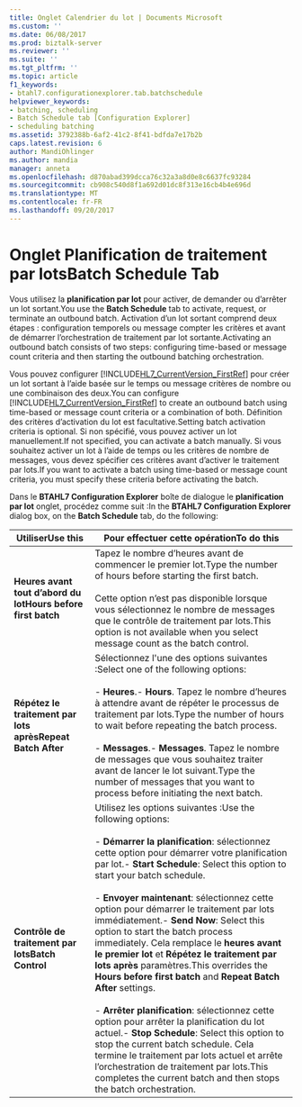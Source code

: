 ```yaml
---
title: Onglet Calendrier du lot | Documents Microsoft
ms.custom: ''
ms.date: 06/08/2017
ms.prod: biztalk-server
ms.reviewer: ''
ms.suite: ''
ms.tgt_pltfrm: ''
ms.topic: article
f1_keywords:
- btahl7.configurationexplorer.tab.batchschedule
helpviewer_keywords:
- batching, scheduling
- Batch Schedule tab [Configuration Explorer]
- scheduling batching
ms.assetid: 3792388b-6af2-41c2-8f41-bdfda7e17b2b
caps.latest.revision: 6
author: MandiOhlinger
ms.author: mandia
manager: anneta
ms.openlocfilehash: d870abad399dcca76c32a3a8d0e8c6637fc93284
ms.sourcegitcommit: cb908c540d8f1a692d01dc8f313e16cb4b4e696d
ms.translationtype: MT
ms.contentlocale: fr-FR
ms.lasthandoff: 09/20/2017
---
```

# <a name="batch-schedule-tab"></a><span data-ttu-id="1d374-102">Onglet Planification de traitement par lots</span><span class="sxs-lookup"><span data-stu-id="1d374-102">Batch Schedule Tab</span></span>
<span data-ttu-id="1d374-103">Vous utilisez la **planification par lot** pour activer, de demander ou d’arrêter un lot sortant.</span><span class="sxs-lookup"><span data-stu-id="1d374-103">You use the **Batch Schedule** tab to activate, request, or terminate an outbound batch.</span></span> <span data-ttu-id="1d374-104">Activation d’un lot sortant comprend deux étapes : configuration temporels ou message compter les critères et avant de démarrer l’orchestration de traitement par lot sortante.</span><span class="sxs-lookup"><span data-stu-id="1d374-104">Activating an outbound batch consists of two steps: configuring time-based or message count criteria and then starting the outbound batching orchestration.</span></span>  
  
 <span data-ttu-id="1d374-105">Vous pouvez configurer [!INCLUDE[HL7_CurrentVersion_FirstRef](../../includes/hl7-currentversion-firstref-md.md)] pour créer un lot sortant à l’aide basée sur le temps ou message critères de nombre ou une combinaison des deux.</span><span class="sxs-lookup"><span data-stu-id="1d374-105">You can configure [!INCLUDE[HL7_CurrentVersion_FirstRef](../../includes/hl7-currentversion-firstref-md.md)] to create an outbound batch using time-based or message count criteria or a combination of both.</span></span> <span data-ttu-id="1d374-106">Définition des critères d’activation du lot est facultative.</span><span class="sxs-lookup"><span data-stu-id="1d374-106">Setting batch activation criteria is optional.</span></span> <span data-ttu-id="1d374-107">Si non spécifié, vous pouvez activer un lot manuellement.</span><span class="sxs-lookup"><span data-stu-id="1d374-107">If not specified, you can activate a batch manually.</span></span> <span data-ttu-id="1d374-108">Si vous souhaitez activer un lot à l’aide de temps ou les critères de nombre de messages, vous devez spécifier ces critères avant d’activer le traitement par lots.</span><span class="sxs-lookup"><span data-stu-id="1d374-108">If you want to activate a batch using time-based or message count criteria, you must specify these criteria before activating the batch.</span></span>  
  
 <span data-ttu-id="1d374-109">Dans le **BTAHL7 Configuration Explorer** boîte de dialogue le **planification par lot** onglet, procédez comme suit :</span><span class="sxs-lookup"><span data-stu-id="1d374-109">In the **BTAHL7 Configuration Explorer** dialog box, on the **Batch Schedule** tab, do the following:</span></span>  
  
|<span data-ttu-id="1d374-110">Utiliser</span><span class="sxs-lookup"><span data-stu-id="1d374-110">Use this</span></span>|<span data-ttu-id="1d374-111">Pour effectuer cette opération</span><span class="sxs-lookup"><span data-stu-id="1d374-111">To do this</span></span>|  
|--------------|----------------|  
|<span data-ttu-id="1d374-112">**Heures avant tout d’abord du lot**</span><span class="sxs-lookup"><span data-stu-id="1d374-112">**Hours before first batch**</span></span>|<span data-ttu-id="1d374-113">Tapez le nombre d’heures avant de commencer le premier lot.</span><span class="sxs-lookup"><span data-stu-id="1d374-113">Type the number of hours before starting the first batch.</span></span><br /><br /> <span data-ttu-id="1d374-114">Cette option n’est pas disponible lorsque vous sélectionnez le nombre de messages que le contrôle de traitement par lots.</span><span class="sxs-lookup"><span data-stu-id="1d374-114">This option is not available when you select message count as the batch control.</span></span>|  
|<span data-ttu-id="1d374-115">**Répétez le traitement par lots après**</span><span class="sxs-lookup"><span data-stu-id="1d374-115">**Repeat Batch After**</span></span>|<span data-ttu-id="1d374-116">Sélectionnez l'une des options suivantes :</span><span class="sxs-lookup"><span data-stu-id="1d374-116">Select one of the following options:</span></span><br /><br /> <span data-ttu-id="1d374-117">-                   **Heures**.</span><span class="sxs-lookup"><span data-stu-id="1d374-117">-                   **Hours**.</span></span> <span data-ttu-id="1d374-118">Tapez le nombre d’heures à attendre avant de répéter le processus de traitement par lots.</span><span class="sxs-lookup"><span data-stu-id="1d374-118">Type the number of hours to wait before repeating the batch process.</span></span><br /><br /> <span data-ttu-id="1d374-119">-                   **Messages**.</span><span class="sxs-lookup"><span data-stu-id="1d374-119">-                   **Messages**.</span></span> <span data-ttu-id="1d374-120">Tapez le nombre de messages que vous souhaitez traiter avant de lancer le lot suivant.</span><span class="sxs-lookup"><span data-stu-id="1d374-120">Type the number of messages that you want to process before initiating the next batch.</span></span>|  
|<span data-ttu-id="1d374-121">**Contrôle de traitement par lots**</span><span class="sxs-lookup"><span data-stu-id="1d374-121">**Batch Control**</span></span>|<span data-ttu-id="1d374-122">Utilisez les options suivantes :</span><span class="sxs-lookup"><span data-stu-id="1d374-122">Use the following options:</span></span><br /><br /> <span data-ttu-id="1d374-123">-                   **Démarrer la planification**: sélectionnez cette option pour démarrer votre planification par lot.</span><span class="sxs-lookup"><span data-stu-id="1d374-123">-                   **Start Schedule**: Select this option to start your batch schedule.</span></span><br /><br /> <span data-ttu-id="1d374-124">-                   **Envoyer maintenant**: sélectionnez cette option pour démarrer le traitement par lots immédiatement.</span><span class="sxs-lookup"><span data-stu-id="1d374-124">-                   **Send Now**: Select this option to start the batch process immediately.</span></span> <span data-ttu-id="1d374-125">Cela remplace le **heures avant le premier lot** et **Répétez le traitement par lots après** paramètres.</span><span class="sxs-lookup"><span data-stu-id="1d374-125">This overrides the **Hours before first batch** and **Repeat Batch After** settings.</span></span><br /><br /> <span data-ttu-id="1d374-126">-                   **Arrêter planification**: sélectionnez cette option pour arrêter la planification du lot actuel.</span><span class="sxs-lookup"><span data-stu-id="1d374-126">-                   **Stop Schedule**: Select this option to stop the current batch schedule.</span></span> <span data-ttu-id="1d374-127">Cela termine le traitement par lots actuel et arrête l’orchestration de traitement par lots.</span><span class="sxs-lookup"><span data-stu-id="1d374-127">This completes the current batch and then stops the batch orchestration.</span></span>|